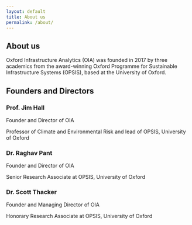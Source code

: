 ```yaml
---
layout: default
title: About us
permalink: /about/
---
```


## About us

Oxford Infrastructure Analytics (OIA) was founded in 2017 by three academics
from the award-winning Oxford Programme for Sustainable Infrastructure
Systems (OPSIS), based at the University of Oxford.


## Founders and Directors

### Prof. Jim Hall
Founder and Director of OIA

Professor of Climate and Environmental Risk and lead of OPSIS, University of Oxford 
 
 
### Dr. Raghav Pant 
Founder and Director of OIA

Senior Research Associate at OPSIS, University of Oxford 
 
### Dr. Scott Thacker 
Founder and Managing Director of OIA

Honorary Research Associate at OPSIS, University of Oxford
